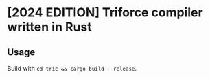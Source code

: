 # [2024 EDITION] Triforce compiler written in Rust

## Usage
Build with `cd tric && cargo build --release`.
